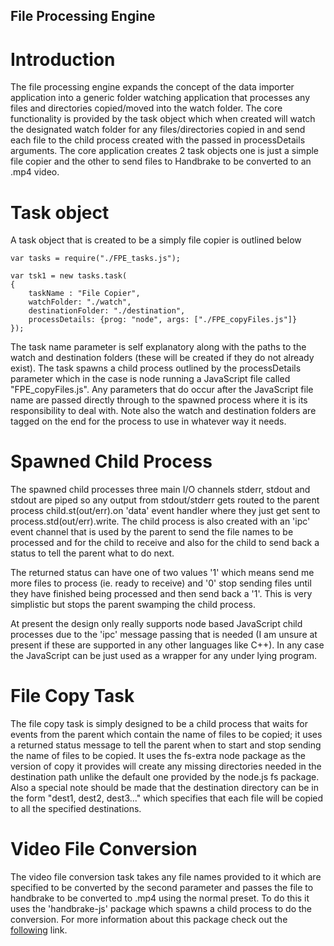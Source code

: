 ## File Processing Engine ##

# Introduction #

The file processing engine expands the concept of the data importer application into a generic folder watching application that processes any files and directories copied/moved into the watch folder. The core functionality is provided by the task object which when created will watch the designated watch folder for any files/directories copied in and send each file to the child process created with the passed in processDetails arguments. The core application creates 2 task objects one is just a simple file copier and the other to send files to Handbrake to be converted to an .mp4 video.

# Task object #

A task object that is created to be a simply file copier is outlined below

   
    
    var tasks = require("./FPE_tasks.js");
    
    var tsk1 = new tasks.task(
    {
    	taskName : "File Copier",
    	watchFolder: "./watch",
    	destinationFolder: "./destination",
    	processDetails: {prog: "node", args: ["./FPE_copyFiles.js"]}
    });


The task name parameter is self explanatory along with the paths to the watch and destination folders (these will be created if they do not already exist). The task spawns a child process outlined by the processDetails parameter which in the case is node running a JavaScript file called "FPE_copyFiles.js". Any parameters that do occur after the JavaScript file name are passed directly through to the spawned process where it is its responsibility to deal with. Note also the watch and destination folders are tagged on the end for the process to use in whatever way it needs.

# Spawned Child Process #

The spawned child processes three main I/O channels stderr, stdout and stdout are piped so any output from stdout/stderr gets routed to the parent process child.st(out/err).on 'data' event handler where they just get sent to process.std(out/err).write. The child  process is also created with an 'ipc' event channel that is used by the parent to send the file names to be processed and for the child to receive and also for the child to send back a status to tell the parent what to do next.

The returned status can have one of two values '1' which means send me more files to process (ie. ready to receive) and '0' stop sending  files until they have finished being processed and then send back a '1'. This is very simplistic but stops the parent swamping the child process.

At present the design only really supports node based JavaScript child processes due to the 'ipc' message passing that is needed (I am unsure at present if these are supported in any other languages like C++). In any case the JavaScript can be just used as a wrapper for any under lying program.

# File Copy Task #

The file copy task is simply designed to be a child process that waits for events from the parent which contain the name of files to be copied; it uses a returned status message to tell the parent when to start and stop sending the name of files to be copied. It uses the fs-extra node package as the version of copy it provides will create any missing directories needed in the destination path unlike the default one provided by the node.js fs package. Also a special note should be made that the destination directory can be in the form "dest1, dest2, dest3..." which specifies that each file will be copied to all the specified destinations.

# Video File Conversion #

The video file conversion task takes any file names provided to it which are specified to be converted by the second parameter and passes the file to handbrake to be converted to .mp4 using the normal preset. To do this it uses the 'handbrake-js' package which spawns a child process to do the conversion. For more information about this package check out the [following](https://www.npmjs.com/package/handbrake-js#module_handbrake-js) link.


